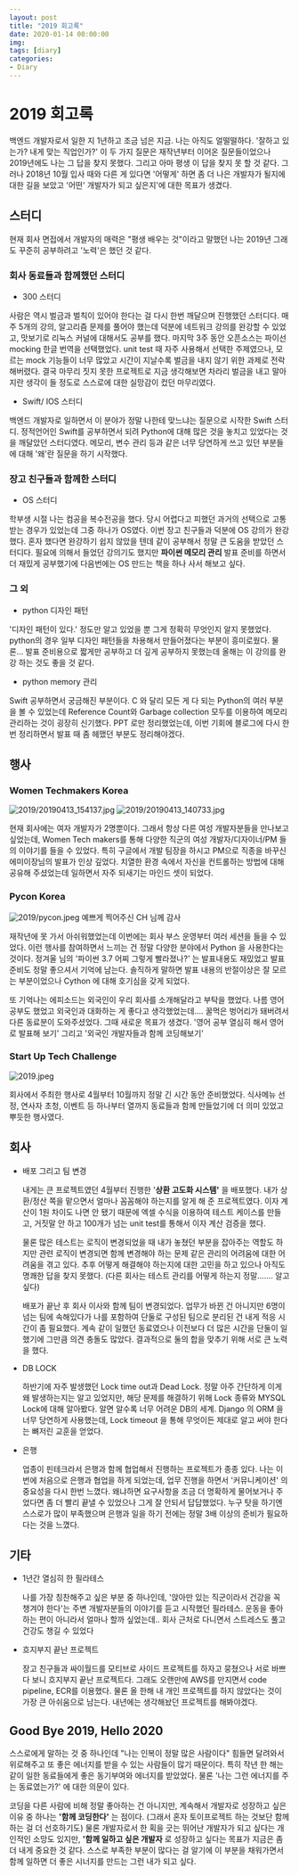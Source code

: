 ```yaml
---
layout: post
title: "2019 회고록"
date: 2020-01-14 00:00:00
img:
tags: [diary]
categories:
- Diary
---
```


# 2019 회고록

백엔드 개발자로서 일한 지 1년하고 조금 넘은 지금. 나는 아직도 얼떨떨하다. '잘하고 있는가? 내게 맞는 직업인가?' 이 두 가지 질문은 재작년부터 이어온 질문들이었으나 2019년에도 나는 그 답을 찾지 못했다. 그리고 아마 평생 이 답을 찾지 못 할 것 같다. 그러나 2018년 10월 입사 때와 다른 게 있다면 '어떻게' 하면 좀 더 나은 개발자가 될지에 대한 길을 보았고 '어떤' 개발자가 되고 싶은지'에 대한 목표가 생겼다.

## 스터디

현재 회사 면접에서 개발자의 매력은 "평생 배우는 것"이라고 말했던 나는 2019년 그래도 꾸준히 공부하려고 '노력'은 했던 것 같다.

### 회사 동료들과 함께했던 스터디

- 300 스터디

사람은 역시 벌금과 벌칙이 있어야 한다는 걸 다시 한번 깨달으며 진행했던 스터디다. 매주 5개의 강의, 알고리즘 문제를 풀어야 했는데 덕분에 네트워크 강의를 완강할 수 있었고, 맛보기로 리눅스 커널에 대해서도 공부를 했다. 마지막 3주 동안 오픈소스는 파이선 mocking 한글 번역을 선택했었다. unit test 때 자주 사용해서 선택한 주제였으나, 모르는 mock 기능들이 너무 많았고 시간이 지날수록 벌금을 내지 않기 위한 과제로 전락해버렸다. 결국 마무리 짓지 못한 프로젝트로 지금 생각해보면 차라리 벌금을 내고 말아지란 생각이 들 정도로 스스로에 대한 실망감이 컸던 마무리였다.

- Swift/ IOS 스터디

백엔드 개발자로 일하면서 이 분야가 정말 나한테 맞느냐는 질문으로 시작한 Swift 스터디. 정적언어인 Swift를 공부하면서 되려 Python에 대해 많은 것을 놓치고 있었다는 것을 깨달았던 스터디였다. 메모리, 변수 관리 등과 같은 너무 당연하게 쓰고 있던 부분들에 대해 '왜'란 질문을 하기 시작했다.

### 장고 친구들과 함께한 스터디

- OS 스터디

학부생 시절 나는 컴공을 복수전공을 했다. 당시 어렵다고 피했던 과거의 선택으로 고통받는 경우가 있었는데 그중 하나가 OS였다. 이번 장고 친구들과 덕분에 OS 강의가 완강했다. 혼자 했다면 완강하기 쉽지 않았을 텐데 같이 공부해서 정말 큰 도움을 받았던 스터디다. 필요에 의해서 들었던 강의기도 했지만 **파이썬 메모리 관리** 발표 준비를 하면서 더 재밌게 공부했기에 다음번에는 OS 만드는 책을 하나 사서 해보고 싶다.

### 그 외

- python 디자인 패턴

'디자인 패턴이 있다.' 정도만 알고 있었을 뿐 그게 정확히 무엇인지 알지 못했었다. python의 경우 일부 디자인 패턴들을 차용해서 만들어졌다는 부분이 흥미로웠다. 물론... 발표 준비용으로 짧게만 공부하고 더 깊게 공부하지 못했는데 올해는 이 강의를 완강 하는 것도 좋을 것 같다.

- python memory 관리

Swift 공부하면서 궁금해진 부분이다. C 와 달리 모든 게 다 되는 Python의 여러 부분을 볼 수 있었는데 Reference Count와 Garbage collection 모두를 이용하여 메모리 관리하는 것이 굉장히 신기했다. PPT 로만 정리했었는데, 이번 기회에 블로그에 다시 한번 정리하면서 발표 때 좀 헤맸던 부분도 정리해야겠다.

## 행사

### Women Techmakers Korea

![2019/20190413_154137.jpg](/assets/post_img/2019-1.jpg)
![2019/20190413_140733.jpg](/assets/post_img/2019-2.jpg)

현재 회사에는 여자 개발자가 2명뿐이다. 그래서 항상 다른 여성 개발자분들을 만나보고 싶었는데, Women Tech makers를 통해 다양한 직군의 여성 개발자/디자이너/PM 들의 이야기를 들을 수 있었다. 특히 구글에서 개발 팀장을 하시고 PM으로 직종을 바꾸신 에미이장님의 발표가 인상 깊었다. 치열한 환경 속에서 자신을 컨트롤하는 방법에 대해 공유해 주셨었는데 일하면서 자주 되새기는 마인드 셋이 되었다.

### Pycon Korea

![2019/pycon.jpeg](/assets/post_img/2019-3.jpeg)
예쁘게 찍어주신 CH 님께 감사

재작년에 못 가서 아쉬워했었는데 이번에는 회사 부스 운영부터 여러 세션을 들을 수 있었다. 이런 행사를 참여하면서 느끼는 건 정말 다양한 분야에서 Python 을 사용한다는 것이다. 정겨울 님의 '파이썬 3.7 어찌 그렇게 빨라졌나?' 는 발표내용도 재밌었고 발표 준비도 정말 좋으셔서 기억에 남는다. 솔직하게 말하면 발표 내용의 반절이상은 잘 모르는 부분이었으나 Cython 에 대해 호기심을 갖게 되었다.

또 기억나는 에피소드는 외국인이 우리 회사를 소개해달라고 부탁을 했었다. 나름 영어 공부도 했었고 외국인과 대화하는 게 좋다고 생각했었는데…. 꿀먹은 벙어리가 돼버려서 다른 동료분이 도와주셨었다. 그때 새로운 목표가 생겼다. '영어 공부 열심히 해서 영어로 발표해 보기' 그리고 '외국인 개발자들과 함께 코딩해보기'

### Start Up Tech Challenge

![2019.jpeg](/assets/post_img/2019-4.jpeg)

회사에서 주최한 행사로 4월부터 10월까지 정말 긴 시간 동안 준비했었다. 식사메뉴 선정, 연사자 초청, 이벤트 등 하나부터 열까지 동료들과 함께 만들었기에 더 의미 있었고 뿌듯한 행사였다.

## 회사

- 배포 그리고 팀 변경

    내게는 큰 프로젝트였던 4월부터 진행한 '**상환 고도화 시스템'** 을 배포했다. 내가 상환/정산 쪽을 맡으면서 얼마나 꼼꼼해야 하는지를 알게 해 준 프로젝트였다. 이자 계산이 1원 차이도 나면 안 됐기 때문에 엑셀 수식을 이용하여 테스트 케이스를 만들고, 거짓말 안 하고 100개가 넘는 unit test를 통해서 이자 계산 검증을 했다.

    물론 많은 테스트는 로직이 변경되었을 때 내가 놓쳤던 부분을 잡아주는 역할도 하지만 관련 로직이 변경되면 함께 변경해야 하는 문제 같은 관리의 어려움에 대한 어려움을 겪고 있다. 추후 어떻게 해결해야 하는지에 대한 고민을 하고 있으나 아직도 명쾌한 답을 찾지 못했다. (다른 회사는 테스트 관리를 어떻게 하는지 정말……. 알고 싶다)

    배포가 끝난 후 회사 이사와 함께 팀이 변경되었다. 업무가 바뀐 건 아니지만 6명이 넘는 팀에 속해있다가 나를 포함하여 단둘로 구성된 팀으로 분리된 건 내게 적응 시간이 좀 필요했다. 계속 같이 일했던 동료였으나 이전보다 더 많은 시간을 단둘이 일했기에 그만큼 의견 충돌도 많았다. 결과적으로 둘의 합을 맞추기 위해 서로 큰 노력을 했다.

- DB LOCK

    하반기에 자주 발생했던 Lock time out과 Dead Lock. 정말 아주 간단하게 이게 왜 발생하는지는 알고 있었지만, 해당 문제를 해결하기 위해 Lock 종류와 MYSQL Lock에 대해 알아봤다. 알면 알수록 너무 어려운 DB의 세계. Django 의 ORM 을 너무 당연하게 사용했는데, Lock timeout 을 통해 무엇이든 제대로 알고 써야 한다는 뼈저린 교훈을 얻었다.

- 은행

    업종이 핀테크라서 은행과 함께 협업해서 진행하는 프로젝트가 종종 있다. 나는 이번에 처음으로 은행과 협업을 하게 되었는데, 업무 진행을 하면서 '커뮤니케이션' 의 중요성을 다시 한번 느꼈다. 왜냐하면 요구사항을 조금 더 명확하게 물어보거나 주었다면 좀 더 빨리 끝낼 수 있었으나 그게 잘 안되서 답답했었다. 누구 탓을 하기엔 스스로가 많이 부족했으며 은행과 일을 하기 전에는 정말 3배 이상의 준비가 필요하다는 것을 느꼈다.

## 기타

- 1년간 열심히 한 필라테스

    나를 가장 칭찬해주고 싶은 부분 중 하나인데, '앉아만 있는 직군이라서 건강을 꼭 챙겨야 한다'는 주변 개발자분들의 이야기를 듣고 시작했던 필라테스. 운동을 좋아하는 편이 아니라서 얼마나 할까 싶었는데.. 회사 근처로 다니면서 스트레스도 풀고 건강도 챙길 수 있었다

- 흐지부지 끝난 프로젝트

    장고 친구들과 싸이월드를 모티브로 사이드 프로젝트를 하자고 뭉쳤으나 서로 바쁘다 보니 흐지부지 끝난 프로젝트다. 그래도 오랜만에 AWS를 만지면서 code pipeline, ECR를 이용했다. 물론 올 한해 내 개인 프로젝트를 하지 않았다는 것이 가장 큰 아쉬움으로 남는다. 내년에는 생각해놨던 프로젝트를 해봐야겠다.

## Good Bye 2019, Hello 2020

스스로에게 말하는 것 중 하나인데 "나는 인복이 정말 많은 사람이다" 힘들면 달려와서 위로해주고 또 좋은 에너지를 받을 수 있는 사람들이 많기 때문이다. 특히 작년 한 해는 같이 일한 동료들에게 좋은 동기부여와 에너지를 받았었다. 물론 '나는 그런 에너지를 주는 동료였는가?' 에 대한 의문이 있다.

코딩을 다른 사람에 비해 정말 좋아하는 건 아니지만, 계속해서 개발자로 성장하고 싶은 이유 중 하나는 **'함께 코딩한다'** 는 점이다. (그래서 혼자 토이프로젝트 하는 것보단 함께 하는 걸 더 선호하기도) 물론 개발자로서 한 획을 긋는 뛰어난 개발자가 되고 싶다는 개인적인 소망도 있지만, **'함께 일하고 싶은 개발자** 로 성장하고 싶다는 목표가 지금은 좀 더 내게 중요한 것 같다. 스스로 부족한 부분이 많다는 걸 알기에 이 부분을 채워가면서 함께 일하면 더 좋은 시너지를 만드는 그런 내가 되고 싶다.
